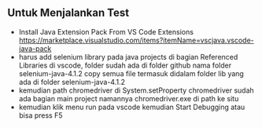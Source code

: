 ## Untuk Menjalankan Test
- Install Java Extension Pack From VS Code Extensions  https://marketplace.visualstudio.com/items?itemName=vscjava.vscode-java-pack
- harus add selenium library pada java projects di bagian Referenced Libraries di vscode, folder sudah ada di folder github nama folder selenium-java-4.1.2 copy semua file termasuk didalam folder lib yang ada di folder selenium-java-4.1.2 
- kemudian path chromedriver di System.setProperty chromedriver sudah ada bagian main project namannya chromedriver.exe di path ke situ
- kemudian klik menu run pada vscode kemudian Start Debugging atau bisa press F5


